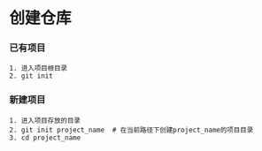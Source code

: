 # 创建仓库

### 已有项目
```
1. 进入项目根目录
2. git init
```


### 新建项目
```
1. 进入项目存放的目录
2. git init project_name  # 在当前路径下创建project_name的项目目录
3. cd project_name
```














